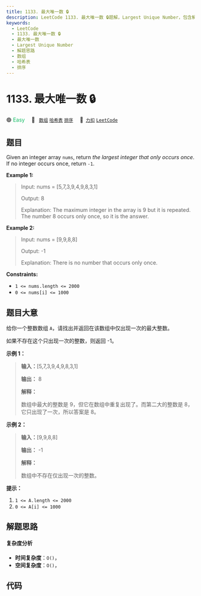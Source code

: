 ```yaml
---
title: 1133. 最大唯一数 🔒
description: LeetCode 1133. 最大唯一数 🔒题解，Largest Unique Number，包含解题思路、复杂度分析以及完整的 JavaScript 代码实现。
keywords:
  - LeetCode
  - 1133. 最大唯一数 🔒
  - 最大唯一数
  - Largest Unique Number
  - 解题思路
  - 数组
  - 哈希表
  - 排序
---
```


# 1133. 最大唯一数 🔒

🟢 <font color=#15bd66>Easy</font>&emsp; 🔖&ensp; [`数组`](/tag/array.md) [`哈希表`](/tag/hash-table.md) [`排序`](/tag/sorting.md)&emsp; 🔗&ensp;[`力扣`](https://leetcode.cn/problems/largest-unique-number) [`LeetCode`](https://leetcode.com/problems/largest-unique-number)

## 题目

Given an integer array `nums`, return _the largest integer that only occurs
once_. If no integer occurs once, return `-1`.



**Example 1:**

> Input: nums = [5,7,3,9,4,9,8,3,1]
> 
> Output: 8
> 
> Explanation: The maximum integer in the array is 9 but it is repeated. The number 8 occurs only once, so it is the answer.

**Example 2:**

> Input: nums = [9,9,8,8]
> 
> Output: -1
> 
> Explanation: There is no number that occurs only once.

**Constraints:**

  * `1 <= nums.length <= 2000`
  * `0 <= nums[i] <= 1000`


## 题目大意

给你一个整数数组 `A`，请找出并返回在该数组中仅出现一次的最大整数。

如果不存在这个只出现一次的整数，则返回 -1。



**示例 1：**

> 
> 
> 
> 
> 
> **输入：**[5,7,3,9,4,9,8,3,1]
> 
> **输出：** 8
> 
> **解释：**
> 
> 数组中最大的整数是 9，但它在数组中重复出现了。而第二大的整数是 8，它只出现了一次，所以答案是 8。
> 
> 

**示例 2：**

> 
> 
> 
> 
> 
> **输入：**[9,9,8,8]
> 
> **输出：** -1
> 
> **解释：**
> 
> 数组中不存在仅出现一次的整数。
> 
> 



**提示：**

  1. `1 <= A.length <= 2000`
  2. `0 <= A[i] <= 1000`


## 解题思路

#### 复杂度分析

- **时间复杂度**：`O()`，
- **空间复杂度**：`O()`，

## 代码

```javascript

```
